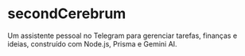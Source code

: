 # secondCerebrum
Um assistente pessoal no Telegram para gerenciar tarefas, finanças e ideias, construído com Node.js, Prisma e Gemini AI.
